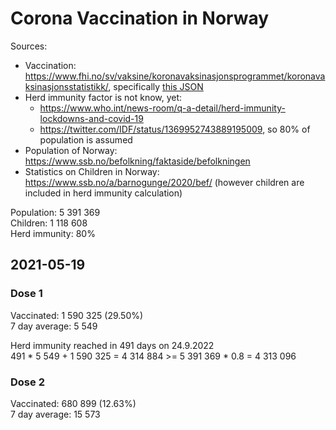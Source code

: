 # Corona Vaccination in Norway

Sources:

- Vaccination: <https://www.fhi.no/sv/vaksine/koronavaksinasjonsprogrammet/koronavaksinasjonsstatistikk/>, specifically [this JSON](https://www.fhi.no/api/chartdata/api/99119)
- Herd immunity factor is not know, yet:
  - <https://www.who.int/news-room/q-a-detail/herd-immunity-lockdowns-and-covid-19>
  - <https://twitter.com/IDF/status/1369952743889195009>, so 80% of population is assumed
- Population of Norway: <https://www.ssb.no/befolkning/faktaside/befolkningen>
- Statistics on Children in Norway: https://www.ssb.no/a/barnogunge/2020/bef/ (however children are included in herd immunity calculation)

Population: 5 391 369  
Children: 1 118 608  
Herd immunity: 80%  

## 2021-05-19

### Dose 1

Vaccinated: 1 590 325 (29.50%)  
7 day average: 5 549

Herd immunity reached in 491 days on 24.9.2022  
491 * 5 549 + 1 590 325 = 4 314 884 >= 5 391 369 * 0.8 = 4 313 096

### Dose 2

Vaccinated: 680 899 (12.63%)  
7 day average: 15 573

